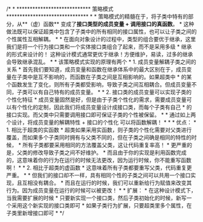 /*
     * ****************************   策略模式   *******************************
     *
     * 策略模式的精髓在于，将子类中特有的部分，从**（虚）函数** 变成了**接口类型的成员变量 + 调用接口的真函数**。
     * 这种做法既可以保证超类中包含了子类中的所有相同的接口属性，也可以让子类之间的个性属性互相解耦。
     *
     * 在面向对象设计的过程中，类型的组合要优于继承，这里我们是将一个行为接口类和一个实体接口类组合了起来，而不是采用多级
     * 继承的形式来设计的！ 这种设计模式通常更优于继承！方便维护，易读，过多的继承会导致继承混乱。
     *
     * 该策略模式实现的原理有两个
     * 1. 成员变量解耦子类之间的关系
     * 首先我们要知道，成员变量和函数在继承体系中的最大区别在于，成员变量在子类中是互不影响的，而函数在子类之间是互相影响的。如果超类中
     * 的某个函数发生了变化，则所有子类都受影响，导致子类之间互相耦合。但成员变量不同，子类可以有自己特有的成员变量。
     *
     * 2. 接口类的成员变量可以实现子类的个性化特征
     * 成员变量固然是好，但是由于子类个性化的需求，需要成员变量可以有个性化的定制，因此我们将成员变量设计成接口类，而每个子类有自己
     * 的接口实现。而父类中只需要调用接口即可保证子类的个性被保留。
     *
     * 通过如上两个设计，将成员变量的解耦特性 + 接口的个性化 可以将函数解耦！
     *
     *
     * 优点：
     * 1. 相比于超类的实函数
     *      超类如果采用实函数，则子类的个性化需要对父类进行覆盖，而如果多个子类同时拥有与父类不同的，但在子类之间确是相同的特性的时候，
     *      所有子类都要采用相同的方法覆盖父类，这让代码重复率高！
     *      更严重的是，父类的修改导致子类之间不好维护。
     *      而且由于你的实现是利用函数完成的，这意味着你的行为在运行的时候无法更改，因为运行时候，你不能重写函数啊！
     *
     * 2. 相比于超类的虚函数
     *      这意味着所有子类都要重写父类，代码重复更严重。
     *
     *  但我们的接口却不一样，具有相同个性的子类之间可以共用一个接口实现，且互相没有耦合。
     *  而且在运行的时候，我们可以重新给行为赋值来改变其行为。因为成员变量在运行的时候可以被更改！
     *
     *  扩展：
     *  在这种设计模式下，当我需要扩展的时候
     *  只要新实现一个接口类，然后子类初始化的时候，新写一个采用这个新实现的接口类即可
     *  如果子类行为扩展，只要超类里多个属性，在子类里新增接口即可
     *
     */
